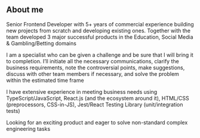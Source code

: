 ## About me

Senior Frontend Developer with 5+ years of commercial experience building new projects from scratch and developing existing ones. Together with the team developed 3 major successful products in the Education, Social Media & Gambling/Betting domains

I am a specialist who can be given a challenge and be sure that I will bring it to completion. I’ll initiate all the necessary communications, clarify the business requirements, note the controversial points, make suggestions, discuss with other team members if necessary, and solve the problem within the estimated time frame

I have extensive experience in meeting business needs using TypeScript/JavaScript, React.js (and the ecosystem around it), HTML/CSS (preprocessors, CSS-in-JS), Jest/React Testing Library (unit/integration tests)

Looking for an exciting product and eager to solve non-standard complex engineering tasks
